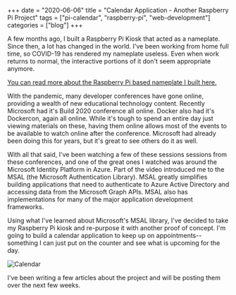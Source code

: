 +++
date = "2020-06-06"
title = "Calendar Application - Another Raspberry Pi Project"
tags = ["pi-calendar", "raspberry-pi", "web-development"]
categories = ["blog"]
+++

A few months ago, I built a Raspberry Pi Kiosk that acted as a nameplate.  Since then, a lot has changed in the world.  I've been working from home full time, so COVID-19 has rendered my nameplate useless.  Even when work returns to normal, the interactive portions of it don't seem appropriate anymore. 

[You can read more about the Raspberry Pi based nameplate I built here.](/projects/pi-plate/)

With the pandemic, many developer conferences have gone online, providing a wealth of new educational technology content.  Recently Microsoft had it's Build 2020 conference all online.  Docker also had it's Dockercon, again all online.  While it's tough to spend an entire day just viewing materials on these, having them online allows most of the events to be available to watch online after the conference.  Microsoft had already been doing this for years, but it's great to see others do it as well.

With all that said, I've been watching a few of these sessions sessions from these conferences, and one of the great ones I watched was around the Microsoft Identity Platform in Azure.  Part of the video introduced me to the MSAL (the Microsoft Authentication Library).  MSAL greatly simplifies building applications that need to authenticate to Azure Active Directory and accessing data from the Microsoft Graph APIs.  MSAL also has implementations for many of the major application development frameworks.

Using what I've learned about Microsoft's MSAL library, I've decided to take my Raspberry Pi kiosk and  re-purpose it with another proof of concept. I'm going to build a calendar application to keep up on appointments-- something I can just put on the counter and see what is upcoming for the day. 

![Calendar](/images/raspberry-pi-calendar.jpg)

I've been writing a few articles about the project and will be posting them over the next few weeks.